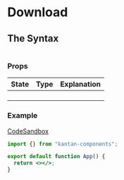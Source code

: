 # Download

## The Syntax

```jsx

```

### Props

| State | Type | Explanation |
| ----- | ---- | ----------- |
| ` `   | ` `  |             |

### Example

[CodeSandbox](https://f0524.csb.app/modal)

```jsx title="src/App.js"
import {} from "kantan-components";

export default function App() {
  return <></>;
}
```

